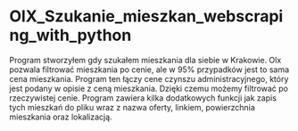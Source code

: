 # OlX_Szukanie_mieszkan_webscraping_with_python

Program stworzyłem gdy szukałem mieszkania dla siebie w Krakowie. 
Olx pozwala filtrować mieszkania po cenie, ale w 95% przypadków jest to sama cena mieszkania. 
Program ten łączy cene czynszu administracyjnego, który jest podany w opisie z ceną mieszkania.
Dzięki czemu możemy filtrować po rzeczywistej cenie.
Program zawiera kilka dodatkowych funkcji jak zapis tych mieszkań do pliku wraz z nazwa oferty, linkiem, powierzchnia mieszkania oraz lokalizacją.
